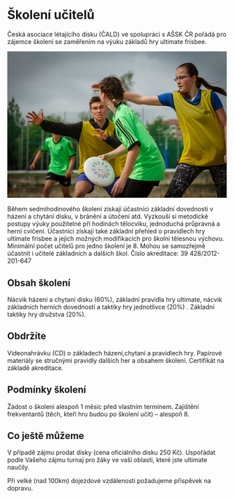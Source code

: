 # Školení učitelů

Česká asociace létajícího disku (ČALD) ve spolupráci s AŠSK ČR pořádá pro zájemce školení se zaměřením na výuku základů hry ultimate frisbee.

![](assets/img/pages/programy/2019_turnaj_skol_1.jpg)

Během sedmihodinového školení získají účastníci základní dovednosti v házení a chytání disku, v bránění a útočení atd. Vyzkouší si metodické postupy výuky použitelné při hodinách tělocviku, jednoduchá průpravná a herní cvičení. Účastníci získají také základní přehled o pravidlech hry ultimate frisbee a jejich možných modifikacích pro školní tělesnou výchovu. Minimální počet učitelů pro jedno školení je 8. Mohou se samozřejmě účastnit i učitelé základních a dalších škol. Číslo akreditace: 39 428/2012-201-647
 
## Obsah školení

Nácvik házení a chytaní disku (60%), základní pravidla hry ultimate, nácvik základních herních dovedností a taktiky hry jednotlivce (20%) . Základní taktiky hry družstva (20%).
 
## Obdržíte 

Videonahrávku (CD) o základech házení,chytaní a pravidlech hry. Papírové materiály se stručnými pravidly dalších her a obsahem školení.
Certifikát na základě akreditace.
 
## Podmínky školení

Žádost o školení alespoň 1 měsíc před vlastním termínem.
Zajištění frekventantů (těch, kteří hru budou po školení učit) – alespoň 8. 
 
## Co ještě můžeme

V případě zájmu prodat disky (cena oficiálního disku 250 Kč).
Uspořádat podle Vašeho zájmu turnaj pro žáky ve vaší oblasti, které jste ultimate naučily.
 
Při velké (nad 100km) dojezdové vzdálenosti požadujeme příspěvek na dopravu.
